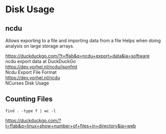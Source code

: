 # Disk Usage

## ncdu

Allows exporting to a file and importing data from a file
Helps when doing analysis on large storage arrays. 

https://duckduckgo.com/?t=ffab&q=ncdu+export+data&ia=software  
ncdu export data at DuckDuckGo  
https://dev.yorhel.nl/ncdu/jsonfmt  
Ncdu Export File Format  
https://dev.yorhel.nl/ncdu  
NCurses Disk Usage  

## Counting Files

```
find . -type f | wc -l
```

https://duckduckgo.com/?t=ffab&q=linux+show+number+of+files+in+directory&ia=web


